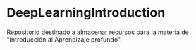 # DeepLearningIntroduction
Repositorio destinado a almacenar recursos para la materia de "Introducción al Aprendizaje profundo".
